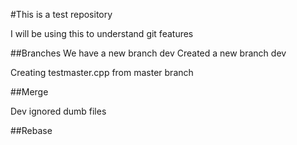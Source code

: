 #This is a test repository 

I will be using this to understand git features 

##Branches 
We have a new branch dev
Created a new branch dev

Creating testmaster.cpp from master branch

##Merge 

Dev ignored dumb files 

##Rebase 


